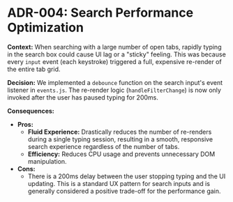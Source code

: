 # ADR-004: Search Performance Optimization

**Context:**
When searching with a large number of open tabs, rapidly typing in the search box could cause UI lag or a "sticky" feeling. This was because every `input` event (each keystroke) triggered a full, expensive re-render of the entire tab grid.

**Decision:**
We implemented a `debounce` function on the search input's event listener in `events.js`. The re-render logic (`handleFilterChange`) is now only invoked after the user has paused typing for 200ms.

**Consequences:**
*   **Pros:**
    *   **Fluid Experience:** Drastically reduces the number of re-renders during a single typing session, resulting in a smooth, responsive search experience regardless of the number of tabs.
    *   **Efficiency:** Reduces CPU usage and prevents unnecessary DOM manipulation.
*   **Cons:**
    *   There is a 200ms delay between the user stopping typing and the UI updating. This is a standard UX pattern for search inputs and is generally considered a positive trade-off for the performance gain.
